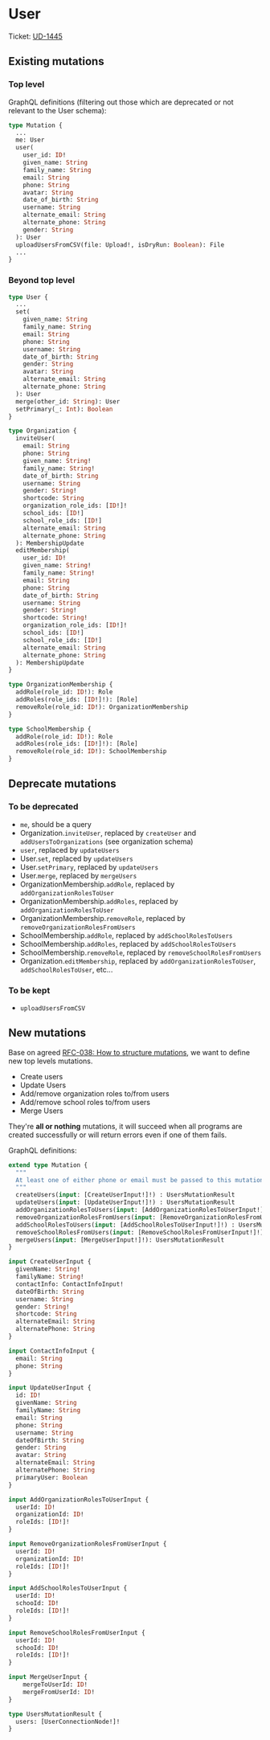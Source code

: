 # User

Ticket: [UD-1445](https://calmisland.atlassian.net/browse/UD-1445)

## Existing mutations

### Top level

GraphQL definitions (filtering out those which are deprecated or not relevant to the User schema):

```graphql
type Mutation {
  ...
  me: User
  user(
    user_id: ID!
    given_name: String
    family_name: String
    email: String
    phone: String
    avatar: String
    date_of_birth: String
    username: String
    alternate_email: String
    alternate_phone: String
    gender: String
  ): User
  uploadUsersFromCSV(file: Upload!, isDryRun: Boolean): File
  ...
}

```

### Beyond top level

```graphql
type User {
  ...
  set(
    given_name: String
    family_name: String
    email: String
    phone: String
    username: String
    date_of_birth: String
    gender: String
    avatar: String
    alternate_email: String
    alternate_phone: String
  ): User
  merge(other_id: String): User
  setPrimary(_: Int): Boolean
}

type Organization {
  inviteUser(
    email: String
    phone: String
    given_name: String!
    family_name: String!
    date_of_birth: String
    username: String
    gender: String!
    shortcode: String
    organization_role_ids: [ID!]!
    school_ids: [ID!]
    school_role_ids: [ID!]
    alternate_email: String
    alternate_phone: String
  ): MembershipUpdate
  editMembership(
    user_id: ID!
    given_name: String!
    family_name: String!
    email: String
    phone: String
    date_of_birth: String
    username: String
    gender: String!
    shortcode: String!
    organization_role_ids: [ID!]!
    school_ids: [ID!]
    school_role_ids: [ID!]
    alternate_email: String
    alternate_phone: String
  ): MembershipUpdate
}

type OrganizationMembership {
  addRole(role_id: ID!): Role
  addRoles(role_ids: [ID!]!): [Role]
  removeRole(role_id: ID!): OrganizationMembership
}

type SchoolMembership {
  addRole(role_id: ID!): Role
  addRoles(role_ids: [ID!]!): [Role]
  removeRole(role_id: ID!): SchoolMembership
}
```

## Deprecate mutations

### To be deprecated

- `me`, should be a query
- Organization.`inviteUser`, replaced by `createUser` and `addUsersToOrganizations` (see organization schema)
- `user`, replaced by `updateUsers`
- User.`set`, replaced by `updateUsers`
- User.`setPrimary`, replaced by `updateUsers`
- User.`merge`, replaced by `mergeUsers`
- OrganizationMembership.`addRole`, replaced by `addOrganizationRolesToUser`
- OrganizationMembership.`addRoles`, replaced by `addOrganizationRolesToUser`
- OrganizationMembership.`removeRole`, replaced by `removeOrganizationRolesFromUsers`
- SchoolMembership.`addRole`, replaced by `addSchoolRolesToUsers`
- SchoolMembership.`addRoles`, replaced by `addSchoolRolesToUsers`
- SchoolMembership.`removeRole`, replaced by `removeSchoolRolesFromUsers`
- Organization.`editMembership`, replaced by `addOrganizationRolesToUser`, `addSchoolRolesToUser`, etc...

### To be kept

- `uploadUsersFromCSV`

## New mutations

Base on agreed [RFC-038: How to structure mutations](https://bitbucket.org/calmisland/kidsloop-user-service/src/master/documents/rfc/038-How-to-structure-mutations.md), we want to define new top levels mutations.

- Create users
- Update Users
- Add/remove organization roles to/from users
- Add/remove school roles to/from users
- Merge Users

They're **all or nothing** mutations, it will succeed when all programs are created successfully or will return errors even if one of them fails.

GraphQL definitions:

```graphql
extend type Mutation {
  """
  At least one of either phone or email must be passed to this mutation
  """
  createUsers(input: [CreateUserInput!]!) : UsersMutationResult
  updateUsers(input: [UpdateUserInput!]!) : UsersMutationResult
  addOrganizationRolesToUsers(input: [AddOrganizationRolesToUserInput!]!) : UsersMutationResult
  removeOrganizationRolesFromUsers(input: [RemoveOrganizationRolesFromUserInput!]!) : UsersMutationResult
  addSchoolRolesToUsers(input: [AddSchoolRolesToUserInput!]!) : UsersMutationResult
  removeSchoolRolesFromUsers(input: [RemoveSchoolRolesFromUserInput!]!) : UsersMutationResult
  mergeUsers(input: [MergeUserInput!]!): UsersMutationResult
}

input CreateUserInput {
  givenName: String!
  familyName: String!
  contactInfo: ContactInfoInput!
  dateOfBirth: String
  username: String
  gender: String!
  shortcode: String
  alternateEmail: String
  alternatePhone: String
}

input ContactInfoInput {
  email: String
  phone: String
}

input UpdateUserInput {
  id: ID!
  givenName: String
  familyName: String
  email: String
  phone: String
  username: String
  dateOfBirth: String
  gender: String
  avatar: String
  alternateEmail: String
  alternatePhone: String
  primaryUser: Boolean
}

input AddOrganizationRolesToUserInput {
  userId: ID!
  organizationId: ID!
  roleIds: [ID!]!
}

input RemoveOrganizationRolesFromUserInput {
  userId: ID!
  organizationId: ID!
  roleIds: [ID!]!
}

input AddSchoolRolesToUserInput {
  userId: ID!
  schooId: ID!
  roleIds: [ID!]!
}

input RemoveSchoolRolesFromUserInput {
  userId: ID!
  schooId: ID!
  roleIds: [ID!]!
}

input MergeUserInput {
    mergeToUserId: ID!
    mergeFromUserId: ID!
}

type UsersMutationResult {
  users: [UserConnectionNode!]!
}
```
